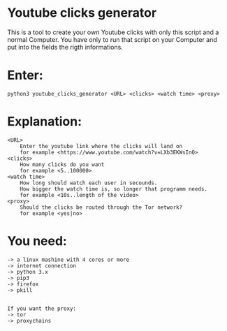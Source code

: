 # Youtube clicks generator

  This is a tool to create your own Youtube clicks with only this script and a normal Computer.
  You have only to run that script on your Computer and put into the fields the rigth informations.
  

# Enter:
  
    python3 youtube_clicks_generator <URL> <clicks> <watch time> <proxy>
  
# Explanation:
    <URL>
        Enter the youtube link where the clicks will land on
        for example <https://www.youtube.com/watch?v=LXb3EKWsInQ>
    <clicks> 
        How many clicks do you want
        for example <5..100000>
    <watch time> 
        How long should watch each user in secounds.
        How bigger the watch time is, so longer that programm needs.
        for example <10s..length of the video>
    <proxy> 
        Should the clicks be routed through the Tor network?
        for example <yes|no>

# You need:
    -> a linux mashine with 4 cores or more
    -> internet connection
    -> python 3.x
    -> pip3
    -> firefox
    -> pkill
    
    
    If you want the proxy:
    -> tor
    -> proxychains
    
